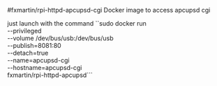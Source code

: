 #fxmartin/rpi-httpd-apcupsd-cgi
Docker image to access apcupsd cgi

just launch with the command
``sudo docker run \
  --privileged \
  --volume /dev/bus/usb:/dev/bus/usb \
  --publish=8081:80 \
  --detach=true \
  --name=apcupsd-cgi \
  --hostname=apcupsd-cgi \
  fxmartin/rpi-httpd-apcupsd```
 
